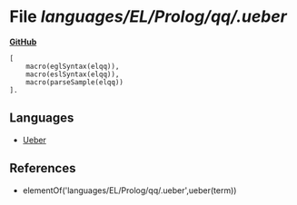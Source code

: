 # File _languages/EL/Prolog/qq/.ueber_
**[GitHub](https://github.com/softlang/yas/blob/master/languages/EL/Prolog/qq/.ueber)**
```
[
    macro(eglSyntax(elqq)),
    macro(eslSyntax(elqq)),
    macro(parseSample(elqq))
].
```

## Languages
* [Ueber](../languages/Ueber.md)

## References
* elementOf('languages/EL/Prolog/qq/.ueber',ueber(term))
